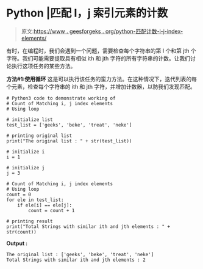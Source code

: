 # Python |匹配 I，j 索引元素的计数

> 原文:[https://www . geesforgeks . org/python-匹配计数-i-j-index-elements/](https://www.geeksforgeeks.org/python-count-of-matching-i-j-index-elements/)

有时，在编程时，我们会遇到一个问题，需要检查每个字符串的第 I 个和第 jth 个字符。我们可能需要提取具有相似 ith 和 jth 字符的所有字符串的计数。让我们讨论执行这项任务的某些方法。

**方法#1:使用循环**
这是可以执行该任务的蛮力方法。在这种情况下，迭代列表的每个元素，检查每个字符串的 ith 和 jth 字符，并增加计数器，以防我们发现匹配。

```
# Python3 code to demonstrate working of
# Count of Matching i, j index elements
# Using loop

# initialize list 
test_list = ['geeks', 'beke', 'treat', 'neke']

# printing original list 
print("The original list : " + str(test_list))

# initialize i 
i = 1

# initialize j 
j = 3 

# Count of Matching i, j index elements
# Using loop
count = 0
for ele in test_list:
    if ele[i] == ele[j]:
        count = count + 1

# printing result
print("Total Strings with similar ith and jth elements : " + str(count))
```

**Output :**

```
The original list : ['geeks', 'beke', 'treat', 'neke']
Total Strings with similar ith and jth elements : 2

```